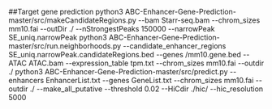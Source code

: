 ##Target gene prediction
python3 ABC-Enhancer-Gene-Prediction-master/src/makeCandidateRegions.py --bam Starr-seq.bam --chrom_sizes mm10.fai --outDir ./ --nStrongestPeaks 150000 --narrowPeak SE_uniq.narrowPeak 
python3 ABC-Enhancer-Gene-Prediction-master/src/run.neighborhoods.py --candidate_enhancer_regions SE_uniq.narrowPeak.candidateRegions.bed --genes /mm10.gene.bed --ATAC ATAC.bam --expression_table tpm.txt --chrom_sizes mm10.fai --outdir ./ 
python3 ABC-Enhancer-Gene-Prediction-master/src/predict.py --enhancers EnhancerList.txt  --genes GeneList.txt --chrom_sizes mm10.fai --outdir ./ --make_all_putative --threshold 0.02  --HiCdir ./hic/ --hic_resolution 5000
